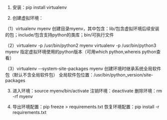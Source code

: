 1. 安装：pip install virtualenv

2. 创建虚拟环境：

（1）virtualenv myenv
     创建目录myenv，其中包含：lib/包含虚拟环境后续安装的包；include/包含支持python的类库；bin/可执行文件

（2）virtualenv -p /usr/bin/python2 myenv
     virtualenv -p /usr/bin/python3 myenv
     指定虚拟环境使用的python版本（可用which python,whereis python查看）

（3）virtualenv --system-site-packages myenv
     创建环境时继承系统全局软件包（默认不含全局软件包）
     全局软件包位置：/usr/bin/python_version/site-packages

3. 进入环境：source myenv/bin/activate
   注销环境：deactivate
   删除环境：rm -rf myenv

4. 导出环境配置：pip freeze > requirements.txt
   恢复环境配置：pip install -r requirements.txt
